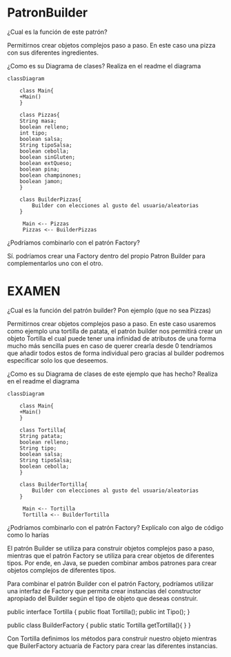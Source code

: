 # PatronBuilder

¿Cual es la función de este patrón?

Permitirnos crear objetos complejos paso a paso.
En este caso una pizza con sus diferentes ingredientes.

¿Como es su Diagrama de clases? Realiza en el readme el diagrama

```mermaid
classDiagram

    class Main{
    +Main()
    }
    
    class Pizzas{
    String masa;
    boolean relleno;
    int tipo;
    boolean salsa;
    String tipoSalsa;
    boolean cebolla;
    boolean sinGluten;
    boolean extQueso;
    boolean pina;
    boolean champinones;
    boolean jamon;
    }
    
    class BuilderPizzas{
        Builder con elecciones al gusto del usuario/aleatorias
    }
      
     Main <-- Pizzas
     Pizzas <-- BuilderPizzas
```

¿Podríamos combinarlo con el patrón Factory?

Sí. podríamos crear una Factory dentro del propio Patron Builder para complementarlos uno con el otro.





<h1>EXAMEN</h1>

¿Cual es la función del patrón builder? Pon ejemplo (que no sea Pizzas)

Permitirnos crear objetos complejos paso a paso.
En este caso usaremos como ejemplo una tortilla de patata, el patrón builder nos permitirá crear un objeto Tortilla el cual puede tener
una infinidad de atributos de una forma mucho más sencilla pues en caso de querer crearla desde 0 tendríamos que añadir todos estos
de forma individual pero gracias al builder podremos especificar solo los que deseemos.

¿Como es su Diagrama de clases de este ejemplo que has hecho? Realiza en el readme el diagrama

```mermaid
classDiagram

    class Main{
    +Main()
    }
    
    class Tortilla{
    String patata;
    boolean relleno;
    String tipo;
    boolean salsa;
    String tipoSalsa;
    boolean cebolla;
    }
    
    class BuilderTortilla{
        Builder con elecciones al gusto del usuario/aleatorias
    }
      
     Main <-- Tortilla
     Tortilla <-- BuilderTortilla
```



¿Podríamos combinarlo con el patrón Factory? Explícalo con algo de código como lo harías

El patrón Builder se utiliza para construir objetos complejos paso a paso, mientras que el patrón Factory se utiliza para crear objetos de diferentes tipos. Por ende, en Java, se pueden combinar ambos patrones para crear objetos complejos de diferentes tipos.

Para combinar el patrón Builder con el patrón Factory, podríamos utilizar una interfaz de Factory que permita crear instancias del constructor apropiado del Builder según el tipo de objeto que deseas construir.

public interface Tortilla {
    public float Tortilla();
    public int Tipo();
}

public class BuilderFactory {
    public static Tortilla getTortilla(){
    }
}

Con Tortilla definimos los métodos para construír nuestro objeto mientras que BuilerFactory actuaría de Factory para crear las diferentes instancias.
